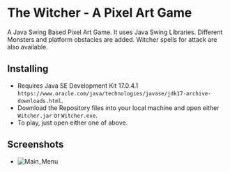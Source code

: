 # The Witcher - A Pixel Art Game

A Java Swing Based Pixel Art Game. It uses Java Swing Libraries. Different Monsters and platform obstacles are added. Witcher spells for attack are also available.

## Installing

* Requires Java SE Development Kit 17.0.4.1 ```https://www.oracle.com/java/technologies/javase/jdk17-archive-downloads.html```.
* Download the Repository files into your local machine and open either ```Witcher.jar``` or ```Witcher.exe```.
* To play, just open either one of above.

## Screenshots
* ![Main_Menu](https://github.com/suman2799/witcher-pixel-art-game/assets/87803503/dc6bf56e-4d5d-474f-890c-a0e6e0e73404)
